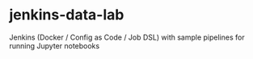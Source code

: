 # jenkins-data-lab
Jenkins (Docker / Config as Code / Job DSL) with sample pipelines for running Jupyter notebooks
